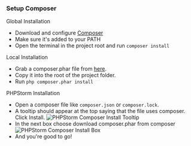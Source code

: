 ### Setup Composer
Global Installation
- Download and configure [Composer](https://getcomposer.org/doc/00-intro.md)
- Make sure it's added to your PATH
- Open the terminal in the project root and run `composer install`

Local Installation
- Grab a composer.phar file from [here](https://getcomposer.org/download/).
- Copy it into the root of the project folder.
- Run `php composer.phar install`

PHPStorm Installation
- Open a composer file like `composer.json` or `composer.lock`.
- A tooltip should appear at the top saying that the file uses composer. Click Install.
![PHPStorm Composer Install Tooltip](https://lh4.googleusercontent.com/iwfhFLpVdnGus0mDbuIZMzHAiWV5luelW66MAJaM_q9GZgFwd57D9N57xQU3kf8tDlGcchzs5TXPphRdEZk=w1056-h640-rw)
- In the next box choose download composer.phar from composer
![PHPStorm Composer Install Box](https://lh6.googleusercontent.com/3bA9nEgvNog0geXMwrc6M7B5jfjAAKDKuAlAmshE6nv-vqNYDohNmW_PRqzSU7KTM8LomGBqWIgqRPelxYk=w1056-h680)
- And you're good to go!
